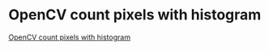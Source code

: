 # OpenCV  count pixels with histogram
[OpenCV  count pixels with histogram](https://aiwithcloud.com/2022/09/16/opencv__count_pixels_with_histogram/)